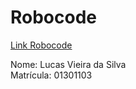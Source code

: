 # Robocode

<a href="https://github.com/lucasarieiv/robocode">Link Robocode</a>

Nome: Lucas Vieira da Silva <br>
Matrícula: 01301103
